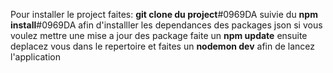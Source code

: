 Pour installer le project faites: 
**git clone du project**#0969DA
suivie du **npm install**#0969DA afin d'installler les dependances des packages json
si vous voulez mettre une mise a jour des package faite un **npm update**
ensuite deplacez vous dans le repertoire et faites un **nodemon dev** afin de lancez l'application
